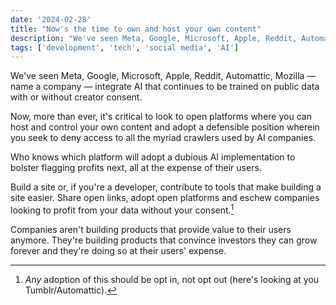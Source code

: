 ```yaml
---
date: '2024-02-28'
title: "Now's the time to own and host your own content"
description: "We've seen Meta, Google, Microsoft, Apple, Reddit, Automattic, Mozilla — name a company — integrate AI that continues to be trained on public data with or without creator consent."
tags: ['development', 'tech', 'social media', 'AI']
---
```

We've seen Meta, Google, Microsoft, Apple, Reddit, Automattic, Mozilla — name a company — integrate AI that continues to be trained on public data with or without creator consent.<!-- excerpt -->

Now, more than ever, it's critical to look to open platforms where you can host and control your own content and adopt a defensible position wherein you seek to deny access to all the myriad crawlers used by AI companies.

Who knows which platform will adopt a dubious AI implementation to bolster flagging profits next, all at the expense of their users.

Build a site or, if you're a developer, contribute to tools that make building a site easier. Share open links, adopt open platforms and eschew companies looking to profit from your data without your consent.[^1]

Companies aren't building products that provide value to their users anymore. They're building products that convince investors they can grow forever and they're doing so at their users' expense.

[^1]: *Any* adoption of this should be opt in, not opt out (here's looking at you Tumblr/Automattic).
